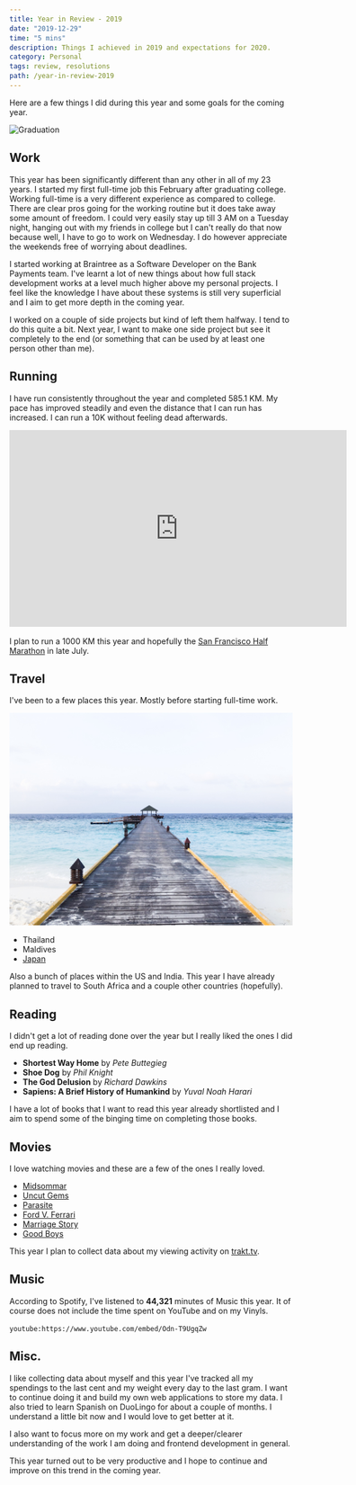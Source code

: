 ```yaml
---
title: Year in Review - 2019
date: "2019-12-29"
time: "5 mins"
description: Things I achieved in 2019 and expectations for 2020.
category: Personal
tags: review, resolutions
path: /year-in-review-2019
---
```


Here are a few things I did during this year and some goals for the coming year.

![Graduation](../images/2019-12-29-year-in-review-2019/graduation_cap.gif)

## Work

This year has been significantly different than any other in all of my 23 years.
I started my first full-time job this February after graduating college. Working
full-time is a very different experience as compared to college. There are clear
pros going for the working routine but it does take away some amount of freedom.
I could very easily stay up till 3 AM on a Tuesday night, hanging out with my
friends in college but I can't really do that now because well, I have to go to
work on Wednesday. I do however appreciate the weekends free of worrying about
deadlines.

I started working at Braintree as a Software Developer on the Bank Payments
team. I've learnt a lot of new things about how full stack development works at
a level much higher above my personal projects. I feel like the knowledge I have
about these systems is still very superficial and I aim to get more depth in the
coming year.

I worked on a couple of side projects but kind of left them halfway. I tend to
do this quite a bit. Next year, I want to make one side project but see it
completely to the end (or something that can be used by at least one person
  other than me).

## Running

I have run consistently throughout the year and completed 585.1 KM. My pace has
improved steadily and even the distance that I can run has increased. I can run
a 10K without feeling dead afterwards.

<iframe src="https://runstats.netlify.com/2019"
        width="600"
        height="350"
        frameBorder="0"
        scrolling="no"></iframe>

I plan to run a 1000 KM this year and hopefully the [San Francisco Half Marathon](https://www.thesfmarathon.com/)
in late July.

## Travel

I've been to a few places this year. Mostly before starting full-time work.

![Maldives](../images/2019-12-29-year-in-review-2019/maldives.jpg)

-   Thailand
-   Maldives
-   [Japan](/solo-trip-to-tokyo)

Also a bunch of places within the US and India. This year I have already planned
to travel to South Africa and a couple other countries (hopefully).

## Reading

I didn't get a lot of reading done over the year but I really liked the ones I
did end up reading.

-   **Shortest Way Home** by _Pete Buttegieg_
-   **Shoe Dog** by _Phil Knight_
-   **The God Delusion** by _Richard Dawkins_
-   **Sapiens: A Brief History of Humankind** by _Yuval Noah Harari_

I have a lot of books that I want to read this year already shortlisted and I
aim to spend some of the binging time on completing those books.

## Movies

I love watching movies and these are a few of the ones I really loved.

-   [Midsommar](https://www.imdb.com/title/tt8772262)
-   [Uncut Gems](https://www.imdb.com/title/tt5727208)
-   [Parasite](https://www.imdb.com/title/tt6751668)
-   [Ford V. Ferrari](https://www.imdb.com/title/tt1950186)
-   [Marriage Story](https://www.imdb.com/title/tt7653254)
-   [Good Boys](https://www.imdb.com/title/tt7343762)

This year I plan to collect data about my viewing activity on [trakt.tv](https://trakt.tv/).

## Music

According to Spotify, I've listened to **44,321** minutes of Music this year. It of
course does not include the time spent on YouTube and on my Vinyls.

`youtube:https://www.youtube.com/embed/Odn-T9UgqZw`

## Misc.

I like collecting data about myself and this year I've tracked all my spendings
to the last cent and my weight every day to the last gram. I want to continue
doing it and build my own web applications to store my data. I also tried to
learn Spanish on DuoLingo for about a couple of months. I understand a little
bit now and I would love to get better at it.

I also want to focus more on my work and get a deeper/clearer understanding of
the work I am doing and frontend development in general.

This year turned out to be very productive and I hope to continue and improve
on this trend in the coming year.
